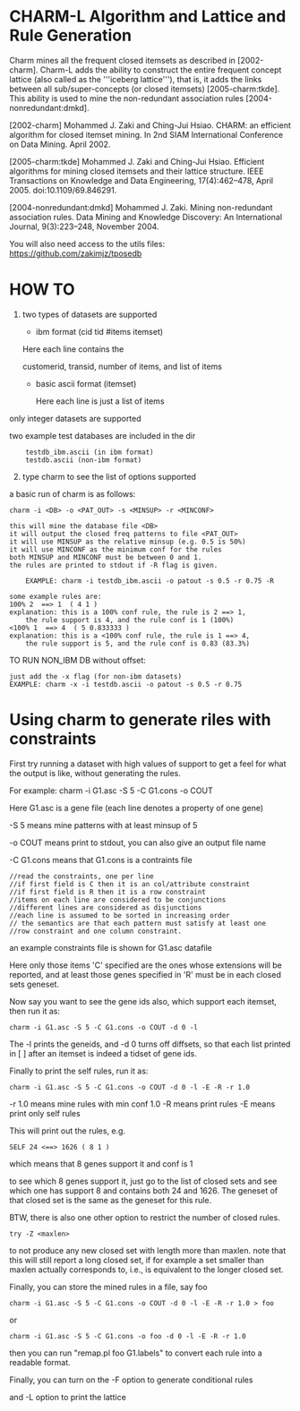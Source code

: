 # CHARM-L Algorithm and Lattice and Rule Generation

Charm mines all the frequent closed itemsets as described in [2002-charm]. 
Charm-L adds the ability to construct the entire frequent concept lattice (also called as the '''iceberg lattice'''), that is, 
it adds the links 
between all sub/super-concepts (or closed itemsets) [2005-charm:tkde]. 
This ability is used to mine the non-redundant association rules [2004-nonredundant:dmkd].

[2002-charm] Mohammed J. Zaki and Ching-Jui Hsiao. CHARM: an efficient algorithm for closed itemset mining. In 2nd SIAM International Conference on Data Mining. April 2002.

[2005-charm:tkde] Mohammed J. Zaki and Ching-Jui Hsiao. Efficient algorithms for mining closed itemsets and their lattice structure. IEEE Transactions on Knowledge and Data Engineering, 17(4):462–478, April 2005. doi:10.1109/69.846291.

[2004-nonredundant:dmkd] Mohammed J. Zaki. Mining non-redundant association rules. Data Mining and Knowledge Discovery: An International Journal, 9(3):223–248, November 2004.

You will also need access to the utils files: https://github.com/zakimjz/tposedb


# HOW TO

1) two types of datasets are supported

    - ibm format (cid tid #items itemset)

    Here each line contains the 
	   
    customerid, transid, number of items, and list of items

   - basic ascii format (itemset) 
   
        Here each line is just a list of items

  only integer datasets are supported

  two example test databases are included in the dir

  	    testdb_ibm.ascii (in ibm format)
	    testdb.ascii (non-ibm format)

2) type charm to see the list of options supported

  a basic run of charm is as follows:

	charm -i <DB> -o <PAT_OUT> -s <MINSUP> -r <MINCONF> 
	
	this will mine the database file <DB>
	it will output the closed freq patterns to file <PAT_OUT>
	it will use MINSUP as the relative minsup (e.g. 0.5 is 50%)
	it will use MINCONF as the minimum conf for the rules
	both MINSUP and MINCONF must be between 0 and 1.
	the rules are printed to stdout if -R flag is given.
	
        EXAMPLE: charm -i testdb_ibm.ascii -o patout -s 0.5 -r 0.75 -R

	some example rules are:
	100% 2  ==> 1  ( 4 1 )
	explanation: this is a 100% conf rule, the rule is 2 ==> 1,
		the rule support is 4, and the rule conf is 1 (100%)
	<100% 1  ==> 4  ( 5 0.833333 )
	explanation: this is a <100% conf rule, the rule is 1 ==> 4,
		the rule support is 5, and the rule conf is 0.83 (83.3%)

 TO RUN NON_IBM DB without offset:

	just add the -x flag (for non-ibm datasets)
	EXAMPLE: charm -x -i testdb.ascii -o patout -s 0.5 -r 0.75

# Using charm to generate riles with constraints

First try running a dataset with high values of support to get a feel
for what the output is like, without generating the rules.

For example: charm -i G1.asc -S 5 -C G1.cons -o COUT

Here G1.asc is a gene file (each line denotes a property of one gene)

-S 5 means mine patterns with at least minsup of 5

-o COUT means print to stdout, you can also give an output file name

-C G1.cons means that G1.cons is a contraints file

    //read the constraints, one per line
    //if first field is C then it is an col/attribute constraint
    //if first field is R then it is a row constraint
    //items on each line are considered to be conjunctions
    //different lines are considered as disjunctions
    //each line is assumed to be sorted in increasing order	
    // the semantics are that each pattern must satisfy at least one 
    //row constraint and one column constraint.

an example constraints file is shown for G1.asc datafile

Here only those items 'C' specified are the ones
whose extensions will be reported, and at least those genes specified
in 'R' must be in each closed sets geneset.


Now say you want to see the gene ids also, which support each itemset, 
then run  it as:

    charm -i G1.asc -S 5 -C G1.cons -o COUT -d 0 -l

The -l prints the geneids, and -d 0 turns off diffsets, so that each
list printed in [ ] after an itemset is indeed a tidset of gene ids.

Finally to print the self rules, run it as: 

    charm -i G1.asc -S 5 -C G1.cons -o COUT -d 0 -l -E -R -r 1.0

-r 1.0 means mine rules with min conf 1.0 -R means print rules -E
means print only self rules

This will print out the rules, e.g.  

    SELF 24 <==> 1626 ( 8 1 ) 
    
which means that 8 genes support it and conf is 1

to see which 8 genes support it, just go to the list of closed sets
and see which one has support 8 and contains both 24 and 1626. The
geneset of that closed set is the same as the geneset for this rule.

BTW, there is also one other option to restrict the number of closed
rules.  

    try -Z <maxlen> 
    
to not produce any new closed set with length
more than maxlen.  note that this will still report a long closed set,
if for example a set smaller than maxlen actually corresponds to,
i.e., is equivalent to the longer closed set.

Finally, you can store the mined rules in a file, say foo 

    charm -i G1.asc -S 5 -C G1.cons -o COUT -d 0 -l -E -R -r 1.0 > foo

or

    charm -i G1.asc -S 5 -C G1.cons -o foo -d 0 -l -E -R -r 1.0

then you can run "remap.pl foo G1.labels" to convert each rule into a
readable format.

Finally, you can turn on the -F option to generate conditional rules

and -L option to print the lattice
	

